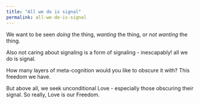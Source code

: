 ```yaml
---
title: "All we do is signal"
permalink: all-we-do-is-signal
---
```


We want to be seen *doing* the thing, *wanting* the thing, or *not wanting* the thing.

Also not caring about signaling is a form of signaling - inescapably! all we do is signal.

How many layers of meta-cognition would you like to obscure it with? This freedom we have.

But above all, we seek unconditional Love - especially those obscuring their signal. So really, Love is our Freedom.
